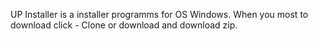 UP Installer is a installer programms for OS Windows.
When you most to download click - Clone or download and download zip.
